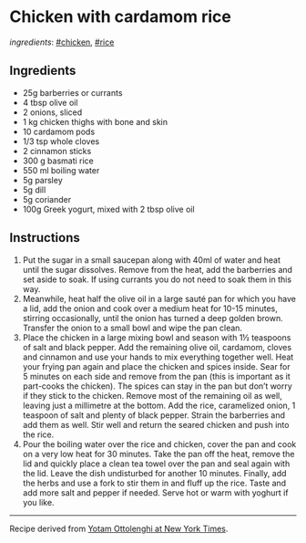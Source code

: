 # Chicken with cardamom rice

*ingredients*: [#chicken](../ingredients/chicken.md), [#rice](../ingredients/rice.md)

## Ingredients

- 25g barberries or currants
- 4 tbsp olive oil
- 2 onions, sliced
- 1 kg chicken thighs with bone and skin
- 10 cardamom pods
- 1/3 tsp whole cloves
- 2 cinnamon sticks
- 300 g basmati rice
- 550 ml boiling water
- 5g parsley
- 5g dill
- 5g coriander
- 100g Greek yogurt, mixed with 2 tbsp olive oil

## Instructions

1. Put the sugar in a small saucepan along with 40ml of water and heat until the sugar dissolves. Remove from the heat, add the barberries and set aside to soak. If using currants you do not need to soak them in this way.
2. Meanwhile, heat half the olive oil in a large sauté pan for which you have a lid, add the onion and cook over a medium heat for 10-15 minutes, stirring occasionally, until the onion has turned a deep golden brown. Transfer the onion to a small bowl and wipe the pan clean.
3. Place the chicken in a large mixing bowl and season with 1½ teaspoons of salt and black pepper. Add the remaining olive oil, cardamom, cloves and cinnamon and use your hands to mix everything together well. Heat your frying pan again and place the chicken and spices inside. Sear for 5 minutes on each side and remove from the pan (this is important as it part-cooks the chicken). The spices can stay in the pan but don’t worry if they stick to the chicken. Remove most of the remaining oil as well, leaving just a millimetre at the bottom. Add the rice, caramelized onion, 1 teaspoon of salt and plenty of black pepper. Strain the barberries and add them as well. Stir well and return the seared chicken and push into the rice.
4. Pour the boiling water over the rice and chicken, cover the pan and cook on a very low heat for 30 minutes. Take the pan off the heat, remove the lid and quickly place a clean tea towel over the pan and seal again with the lid. Leave the dish undisturbed for another 10 minutes. Finally, add the herbs and use a fork to stir them in and fluff up the rice. Taste and add more salt and pepper if needed. Serve hot or warm with yoghurt if you like.

---

Recipe derived from [Yotam Ottolenghi at New York Times](https://cooking.nytimes.com/recipes/1014925-chicken-with-caramelized-onion-and-cardamom-rice).
